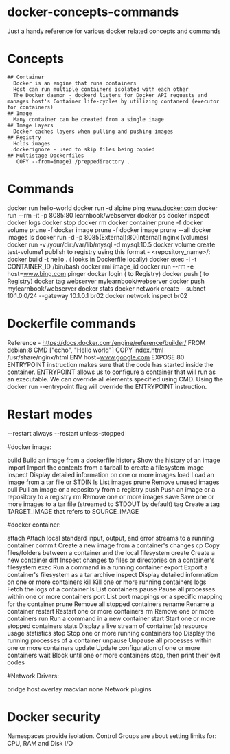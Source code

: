 # docker-concepts-commands
Just a handy reference for various docker related concepts and commands







# Concepts
    ## Container
      Docker is an engine that runs containers
      Host can run multiple containers isolated with each other
      The Docker daemon - dockerd listens for Docker API requests and manages host's Container life-cycles by utilizing contanerd (executor for containers)
    ## Image
      Many container can be created from a single image
    ## Image Layers
      Docker caches layers when pulling and pushing images
    ## Registry
      Holds images
     .dockerignore - used to skip files being copied
    ## Multistage Dockerfiles
       COPY --from=image1 /preppedirectory .


# Commands

  docker run hello-world
  docker run -d alpine ping www.docker.com
  docker run --rm -it -p 8085:80 learnbook/webserver
  docker ps <container-ID>
  docker inspect <container-ID>
  docker logs <container-ID>
  docker stop <container-ID>
  docker rm <container-ID>
  docker container prune -f
  docker volume prune -f
  docker image prune -f
  docker image prune --all
  docker images ls
  docker run -d -p 8085(External):80(Internal) nginx
  (volumes)
  docker run -v /your/dir:/var/lib/mysql -d mysql:10.5
  docker volume create test-volume1
  publish to registry using this format - <repository_name>/<name>:<tag>
  docker build -t hello . ( looks in Dockerfile locally)
  docker exec -i -t CONTAINER_ID /bin/bash
  docker rmi image_id
  docker run --rm -e host=www.bing.com pinger
  docker login ( to Registry)
  docker push ( to Registry)
  docker tag webserver mylearnbook/webserver
  docker push mylearnbook/webserver
  docker stats
  docker network create --subnet 10.1.0.0/24 --gateway 10.1.0.1 br02
  docker network inspect br02


# Dockerfile commands
  Reference - https://docs.docker.com/engine/reference/builder/
  FROM debian:8
  CMD ["echo", "Hello world"]
  COPY index.html /usr/share/nginx/html
  ENV host=www.google.com
  EXPOSE 80
  ENTRYPOINT instruction makes sure that the code has started inside the container.
  ENTRYPOINT allows us to configure a container that will run as an executable.
  We can override all elements specified using CMD.
  Using the docker run --entrypoint flag will override the ENTRYPOINT instruction.


# Restart modes
  --restart always
  --restart unless-stopped

#docker image:

  build Build an image from a dockerfile
  history Show the history of an image
  import Import the contents from a tarball to create a filesystem image
  inspect Display detailed information on one or more images
  load Load an image from a tar file or STDIN
  ls List images
  prune Remove unused images
  pull Pull an image or a repository from a registry
  push Push an image or a repository to a registry
  rm Remove one or more images
  save Save one or more images to a tar file (streamed to STDOUT by default)
  tag Create a tag TARGET_IMAGE that refers to SOURCE_IMAGE

#docker container:

  attach Attach local standard input, output, and error streams to a running container
  commit Create a new image from a container's changes
  cp Copy files/folders between a container and the local filesystem
  create Create a new container
  diff Inspect changes to files or directories on a container's filesystem
  exec Run a command in a running container
  export Export a container's filesystem as a tar archive
  inspect Display detailed information on one or more containers
  kill Kill one or more running containers
  logs Fetch the logs of a container
  ls List containers
  pause Pause all processes within one or more containers
  port List port mappings or a specific mapping for the container
  prune Remove all stopped containers
  rename Rename a container
  restart Restart one or more containers
  rm Remove one or more containers
  run Run a command in a new container
  start Start one or more stopped containers
  stats Display a live stream of container(s) resource usage statistics
  stop Stop one or more running containers
  top Display the running processes of a container
  unpause Unpause all processes within one or more containers
  update Update configuration of one or more containers
  wait Block until one or more containers stop, then print their exit codes

#Network Drivers:

  bridge
  host
  overlay
  macvlan
  none
  Network plugins

# Docker security
  Namespaces provide isolation.
  Control Groups are about setting limits for: CPU, RAM and Disk I/O
